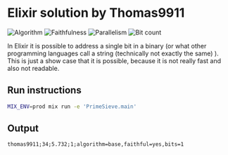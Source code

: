 # Elixir solution by Thomas9911

![Algorithm](https://img.shields.io/badge/Algorithm-base-green)
![Faithfulness](https://img.shields.io/badge/Faithful-yes-green)
![Parallelism](https://img.shields.io/badge/Parallel-no-green)
![Bit count](https://img.shields.io/badge/Bits-1-green)

In Elixir it is possible to address a single bit in a binary (or what other programming languages call a string (technically not exactly the same) ). This is just a show case that it is possible, because it is not really fast and also not readable.

## Run instructions

```sh
MIX_ENV=prod mix run -e 'PrimeSieve.main'
```

## Output

```txt
thomas9911;34;5.732;1;algorithm=base,faithful=yes,bits=1
```
